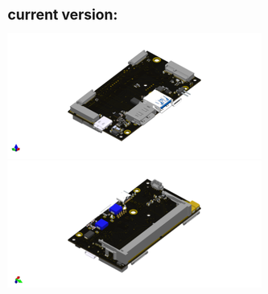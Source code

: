 # current version:

![board_render_front](daemon_baseboard_v2/front.png)
![board_render_back](daemon_baseboard_v2/back.png)
